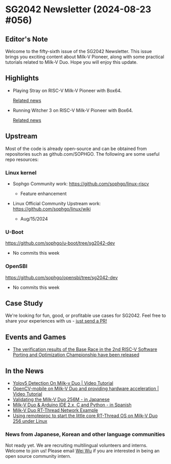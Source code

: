 # SG2042 Newsletter (2024-08-23 #056)

## Editor's Note

Welcome to the fifty-sixth issue of the SG2042 Newsletter. This issue brings you exciting content about Milk-V Pioneer, along with some practical tutorials related to Milk-V Duo. Hope you will enjoy this update.

## Highlights

+ Playing Stray on RISC-V Milk-V Pioneer with Box64.

  [Related news](https://www.youtube.com/watch?v=qHLKB39xVkw)

+ Running Witcher 3 on RISC-V Milk-V Pioneer with Box64.

  [Related news](https://www.youtube.com/watch?v=5UMUEM0gd34)

## Upstream

Most of the code is already open-source and can be obtained from repositories such as github.com/SOPHGO. The following are some useful repo resources:

### Linux kernel

+ Sophgo Community work: https://github.com/sophgo/linux-riscv

  + Feature enhancement

+ Linux Official Community Upstream work: https://github.com/sophgo/linux/wiki

  + Aug/15/2024


### U-Boot

https://github.com/sophgo/u-boot/tree/sg2042-dev

+ No commits this week

### OpenSBI

https://github.com/sophgo/opensbi/tree/sg2042-dev

+ No commits this week

## Case Study

We're looking for fun, good, or profitable use cases for SG2042. Feel free to share your experiences with us - [just send a PR!](https://github.com/sophgocommunity/SG2042-Newsletter/pulls)

## Events and Games

+ [The verification results of the Base Race in the 2nd RISC-V Software Porting and Optimization Championship have been released][event-1]

[event-1]:https://mp.weixin.qq.com/s/TMuPJeJ8SSvivYIUnfFmWA

## In the News

+ [Yolov5 Detection On Milk-v Duo | Video Tutorial][news-1]
+ [OpenCV-mobile on Milk-V Duo and providing hardware acceleration | Video Tutorial][news-2]
+ [Validating the Milk-V Duo 256M - in Japanese][news-3]
+ [Milk-V Duo & Arduino IDE 2.x, C and Python - in Spanish][news-4]
+ [Milk-V Duo RT-Thread Network Example][news-5]
+ [Using remoteproc to start the little core RT-Thread OS on Milk-V Duo 256 under Linux][news-6]

[news-1]:https://www.bilibili.com/video/BV1iG41197qa
[news-2]:https://www.bilibili.com/video/BV1MJeueDEBT
[news-3]:https://x.com/niwatorlchicken/status/1825576780859847132
[news-4]:https://www.youtube.com/watch?v=5TTUmC5YKqo
[news-5]:https://zhuanlan.zhihu.com/p/715167940
[news-6]:https://zhuanlan.zhihu.com/p/715389146

### News from Japanese, Korean and other language communities

Not ready yet. We are recruiting multilingual volunteers and interns. Welcome to join us! Please email [Wei Wu](mailto:wuwei2016@iscas.ac.cn) if you are interested in being an open source community intern.